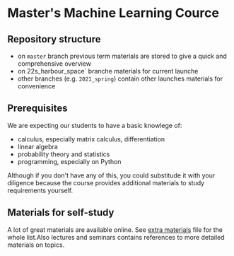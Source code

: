 # Master's Machine Learning Cource

## Repository structure

- on `master` branch previous term materials are stored to give a quick and
  comprehensive overview
- on 22s_harbour_space` branche materials for current launche
- other branches (e.g. `2021_spring`) contain other launches materials for convenience

## Prerequisites

We are expecting our students to have a basic knowlege of:

- calculus, especially matrix calculus, differentiation
- linear algebra
- probability theory and statistics
- programming, especially on Python

Although if you don't have any of this, you could substitude it with your
diligence because the course provides additional materials to study requirements
yourself.

## Materials for self-study

A lot of great materials are available online. See
[extra materials](extra_materials.md) file for the whole list.Also lectures and
seminars contains references to more detailed materials on topics.

